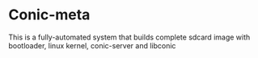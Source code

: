 # Conic-meta

This is a fully-automated system that builds complete sdcard image with bootloader, linux kernel, conic-server and libconic


